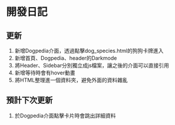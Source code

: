 # 開發日記

## 更新

1. 新增Dogpedia介面，透過點擊dog_species.html的狗狗卡牌進入
2. 新增首頁、Dogpedia、header的Darkmode
3. 將Header、Sidebar分別獨立成js檔案，讓之後的介面可以直接引用
4. 新增等待時會有hover動畫
5. 將HTML整理進一個資料夾，避免外面的資料雜亂

## 預計下次更新

1. 於Dogpedia介面點擊卡片時會跳出詳細資料
